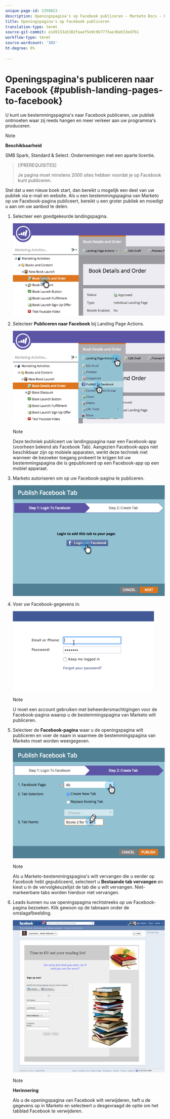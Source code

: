 ```yaml
---
unique-page-id: 2359823
description: Openingspagina's op Facebook publiceren - Marketo Docs - Productdocumentatie
title: Openingspagina's op Facebook publiceren
translation-type: tm+mt
source-git-commit: e149133a5383faaef5e9c9b7775ae36e633ed7b1
workflow-type: tm+mt
source-wordcount: '303'
ht-degree: 0%

---
```



# Openingspagina&#39;s publiceren naar Facebook {#publish-landing-pages-to-facebook}

U kunt uw bestemmingspagina&#39;s naar Facebook publiceren, uw publiek ontmoeten waar zij reeds hangen en meer verkeer aan uw programma&#39;s produceren.

>[!NOTE]
>
>**Beschikbaarheid**
>
>SMB Spark, Standard &amp; Select. Ondernemingen met een aparte licentie.

>[!PREREQUISITES]
>
>Je pagina moet minstens 2000 sites hebben voordat je op Facebook kunt publiceren.

Stel dat u een nieuw boek start, dan bereikt u mogelijk een deel van uw publiek via e-mail en website. Als u een bestemmingspagina van Marketo op uw Facebook-pagina publiceert, bereikt u een groter publiek en moedigt u aan om uw aanbod te delen.

1. Selecteer een goedgekeurde landingspagina.

   ![](assets/image2015-4-22-16-3a53-3a46.png)

1. Selecteer **Publiceren naar Facebook** bij Landing Page Actions.

   ![](assets/image2015-4-22-16-3a54-3a55.png)

   >[!NOTE]
   >
   >Deze techniek publiceert uw landingspagina naar een Facebook-app (voorheen bekend als Facebook Tab). Aangezien Facebook-apps niet beschikbaar zijn op mobiele apparaten, werkt deze techniek niet wanneer de bezoeker toegang probeert te krijgen tot uw bestemmingspagina die is gepubliceerd op een Facebook-app op een mobiel apparaat.

1. Marketo autoriseren om op uw Facebook-pagina te publiceren.

   ![](assets/image2015-4-22-18-3a27-3a14.png)

1. Voer uw Facebook-gegevens in.

   ![](assets/image2015-4-22-18-3a29-3a57.png)

   >[!NOTE]
   >
   >U moet een account gebruiken met beheerdersmachtigingen voor de Facebook-pagina waarop u de bestemmingspagina van Marketo wilt publiceren.

1. Selecteer de **Facebook-pagina** waar u de openingspagina wilt publiceren en voer de naam in waarmee de bestemmingspagina van Marketo moet worden weergegeven.

   ![](assets/image2015-4-22-18-3a31-3a39.png)

   >[!NOTE]
   >
   >Als u Marketo-bestemmingspagina&#39;s wilt vervangen die u eerder op Facebook hebt gepubliceerd, selecteert u **Bestaande tab vervangen** en kiest u in de vervolgkeuzelijst de tab die u wilt vervangen. Niet-markeerbare tabs worden hierdoor niet vervangen.

1. Leads kunnen nu uw openingspagina rechtstreeks op uw Facebook-pagina bezoeken. Klik gewoon op de tabnaam onder de omslagafbeelding.

   ![](assets/image2015-4-22-18-3a42-3a15.png)

   >[!NOTE]
   >
   >**Herinnering**
   >
   >
   >Als u de openingspagina van Facebook wilt verwijderen, heft u de gegevens op in Marketo en selecteert u desgevraagd de optie om het tabblad Facebook te verwijderen.

